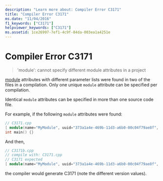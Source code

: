 ```yaml
---
description: "Learn more about: Compiler Error C3171"
title: "Compiler Error C3171"
ms.date: "11/04/2016"
f1_keywords: ["C3171"]
helpviewer_keywords: ["C3171"]
ms.assetid: 1ce26997-7ef1-4c9f-84da-003ea1a4251e
---
```

# Compiler Error C3171

> 'module': cannot specify different module attributes in a project

[module](../../windows/attributes/module-cpp.md) attributes with different parameter lists were found in two of the files in a compilation. Only one unique `module` attribute can be specified per compilation.

Identical `module` attributes can be specified in more than one source code file.

For example, if the following `module` attributes were found:

```cpp
// C3171.cpp
[ module(name="MyModule", uuid="373a1a4e-469b-11d3-a6b0-00c04f79ae8f", version="1.0") ];
int main() {}
```

And then,

```cpp
// C3171b.cpp
// compile with: C3171.cpp
// C3171 expected
[ module(name="MyModule", uuid="373a1a4e-469b-11d3-a6b0-00c04f79ae8f", version="1.1") ];
```

the compiler would generate C3171 (note the different version values).
